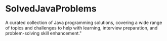 # SolvedJavaProblems
A curated collection of Java programming solutions, covering a wide range of topics and challenges to help with learning, interview preparation, and problem-solving skill enhancement."
